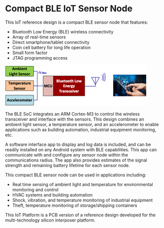 # Compact BLE IoT Sensor Node
This IoT reference design is a compact BLE sensor node that features:
- Bluetooth Low Energy (BLE) wireless connectivity
- Array of real-time sensors
- Direct smartphone/tablet connectivity
- Coin cell battery for long life operation
- Small form factor
- JTAG programming access

![BLE Sensor Node diagram](IoT_platform.png)

The BLE SoC integrates an ARM Cortex-M3 to
control the wireless transceiver and interface with
the sensors. This design combines an ambient light
sensor, a temperature sensor, and an accelerometer
to enable applications such as building automation,
industrial equipment monitoring, etc.

A software interface app to display and log data is
included, and can be readily installed on any
Android system with BLE capabilities. This app
can communicate with and configure any sensor
node within the communications radius. The app
also provides estimates of the signal strength and
remaining battery lifetime for each sensor node.

This compact BLE sensor node can be used in
applications including:

- Real time sensing of ambient light and temperature for environmental monitoring and control
- HVAC systems and building automation
- Shock, vibration, and temperature monitoring of industrial equipment
- Theft, temperature monitoring of storage/shipping containers

This IoT Platform is a PCB version of a reference design developed for the multi-technology silicon interposer platform.
